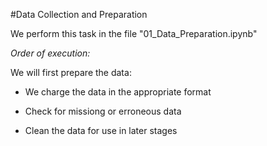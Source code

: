#Data Collection and Preparation

We perform this task in the file "01_Data_Preparation.ipynb"

*Order of execution:*

We will first prepare the data:

- We charge the data in the appropriate format

- Check for missiong or erroneous data

- Clean the data for use in later stages
